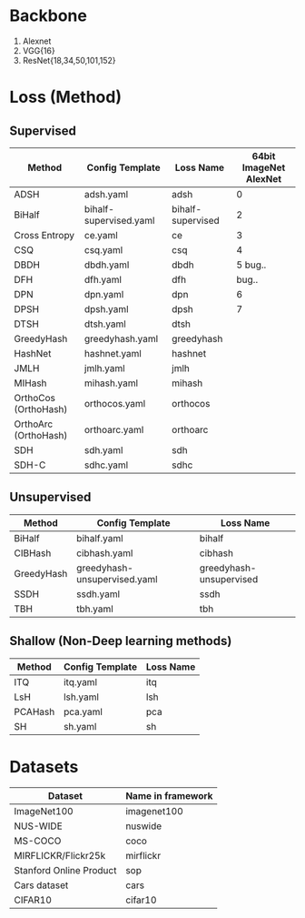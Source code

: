 # Backbone
1. Alexnet
2. VGG{16}
3. ResNet{18,34,50,101,152}

# Loss (Method)
## Supervised
|Method|Config Template|Loss Name|64bit ImageNet AlexNet|
|---|---|---|---|
|ADSH|adsh.yaml|adsh|0|
|BiHalf|bihalf-supervised.yaml|bihalf-supervised|2|
|Cross Entropy|ce.yaml|ce|3|
|CSQ|csq.yaml|csq|4|
|DBDH|dbdh.yaml|dbdh|5 bug..|
|DFH|dfh.yaml|dfh|bug..|
|DPN|dpn.yaml|dpn|6|
|DPSH|dpsh.yaml|dpsh|7|
|DTSH|dtsh.yaml|dtsh|
|GreedyHash|greedyhash.yaml|greedyhash|
|HashNet|hashnet.yaml|hashnet|
|JMLH|jmlh.yaml|jmlh|
|MIHash|mihash.yaml|mihash|
|OrthoCos (OrthoHash)|orthocos.yaml|orthocos|
|OrthoArc (OrthoHash)|orthoarc.yaml|orthoarc|
|SDH|sdh.yaml|sdh|
|SDH-C|sdhc.yaml|sdhc|
## Unsupervised
|Method|Config Template|Loss Name|
|---|---|---|
|BiHalf|bihalf.yaml|bihalf|
|CIBHash|cibhash.yaml|cibhash|
|GreedyHash|greedyhash-unsupervised.yaml|greedyhash-unsupervised|
|SSDH|ssdh.yaml|ssdh|
|TBH|tbh.yaml|tbh|
## Shallow (Non-Deep learning methods)
|Method|Config Template|Loss Name|
|---|---|---|
|ITQ|itq.yaml|itq|
|LsH|lsh.yaml|lsh|
|PCAHash|pca.yaml|pca|
|SH|sh.yaml|sh|



# Datasets
|Dataset|Name in framework|
|---|---|
|ImageNet100|imagenet100|
|NUS-WIDE|nuswide|
|MS-COCO|coco|
|MIRFLICKR/Flickr25k|mirflickr|
|Stanford Online Product|sop|
|Cars dataset|cars|
|CIFAR10|cifar10|
